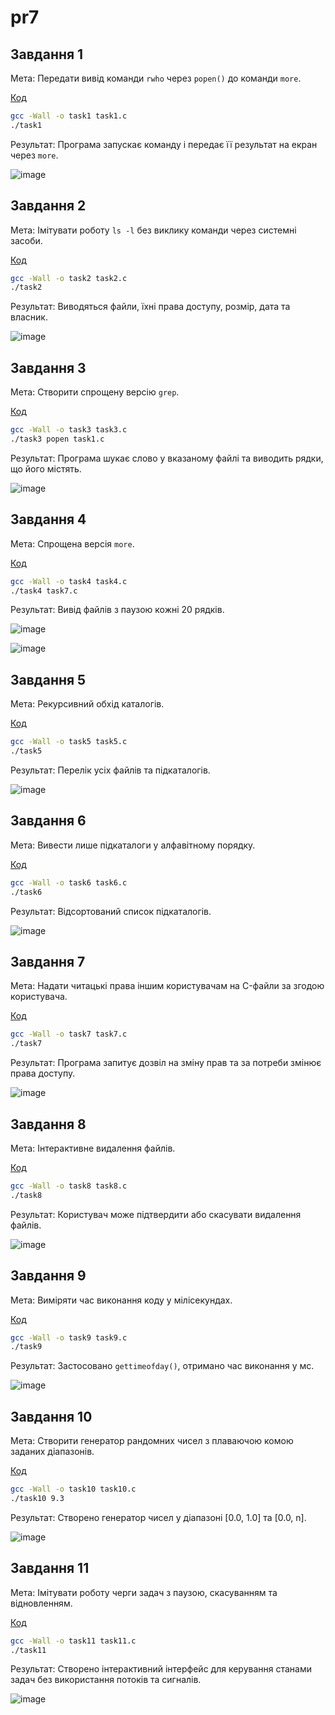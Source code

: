 # pr7

## Завдання 1
Мета: Передати вивід команди `rwho` через `popen()` до команди `more`.

[Код](https://github.com/VladHume/pr7/blob/main/task1.c)
```sh
gcc -Wall -o task1 task1.c
./task1
```
Результат: Програма запускає команду і передає її результат на екран через `more`.

![image](https://github.com/user-attachments/assets/54d1b221-f9f9-467f-b0d5-d1b7834b79d7)


## Завдання 2
Мета: Імітувати роботу `ls -l` без виклику команди через системні засоби.

[Код](https://github.com/VladHume/pr7/blob/main/task2.c)
```sh
gcc -Wall -o task2 task2.c
./task2
```

Результат: Виводяться файли, їхні права доступу, розмір, дата та власник.

![image](https://github.com/user-attachments/assets/f0939ab4-a6af-4265-ae73-78c596d7fe54)

## Завдання 3
Мета: Створити спрощену версію `grep`.

[Код](https://github.com/VladHume/pr7/blob/main/task3.c)
```sh
gcc -Wall -o task3 task3.c
./task3 popen task1.c
```

Результат: Програма шукає слово у вказаному файлі та виводить рядки, що його містять.

![image](https://github.com/user-attachments/assets/654bdd1b-83ae-49bc-8ab0-1372a3d6c979)

## Завдання 4
Мета: Спрощена версія `more`.

[Код](https://github.com/VladHume/pr7/blob/main/task4.c)
```sh
gcc -Wall -o task4 task4.c
./task4 task7.c
```

Результат: Вивід файлів з паузою кожні 20 рядків.

![image](https://github.com/user-attachments/assets/10053919-d78c-4a02-b7d7-cb7f0e2e4309)

![image](https://github.com/user-attachments/assets/faa16ba9-1bf7-4e63-9a7a-96c5c2e59c64)

## Завдання 5
Мета: Рекурсивний обхід каталогів.

[Код](https://github.com/VladHume/pr7/blob/main/task5.c)
```sh
gcc -Wall -o task5 task5.c
./task5
```

Результат: Перелік усіх файлів та підкаталогів.

![image](https://github.com/user-attachments/assets/fd810f5d-964f-46d3-b60d-0c5d98841ed4)

## Завдання 6
Мета: Вивести лише підкаталоги у алфавітному порядку.

[Код](https://github.com/VladHume/pr7/blob/main/task6.c)
```sh
gcc -Wall -o task6 task6.c
./task6
```

Результат: Відсортований список підкаталогів.

![image](https://github.com/user-attachments/assets/8852ccc0-eafb-4bcb-8490-ab017264a8b1)

## Завдання 7
Мета: Надати читацькі права іншим користувачам на C-файли за згодою користувача.

[Код](https://github.com/VladHume/pr7/blob/main/task7.c)
```sh
gcc -Wall -o task7 task7.c
./task7
```

Результат: Програма запитує дозвіл на зміну прав та за потреби змінює права доступу.

![image](https://github.com/user-attachments/assets/1fd8cc29-1c73-4470-b19b-9654cb84ba93)

## Завдання 8
Мета: Інтерактивне видалення файлів.

[Код](https://github.com/VladHume/pr7/blob/main/task8.c)
```sh
gcc -Wall -o task8 task8.c
./task8
```

Результат: Користувач може підтвердити або скасувати видалення файлів.

![image](https://github.com/user-attachments/assets/47e8a862-8cfb-43ee-b0ac-9a2b9d5f5eca)

## Завдання 9
Мета: Виміряти час виконання коду у мілісекундах.

[Код](https://github.com/VladHume/pr7/blob/main/task9.c)
```sh
gcc -Wall -o task9 task9.c
./task9
```

Результат: Застосовано `gettimeofday()`, отримано час виконання у мс.

![image](https://github.com/user-attachments/assets/6d168360-5beb-4e05-8371-178a0fbec337)

## Завдання 10
Мета: Створити генератор рандомних чисел з плаваючою комою заданих діапазонів.

[Код](https://github.com/VladHume/pr7/blob/main/task10.c)
```sh
gcc -Wall -o task10 task10.c
./task10 9.3
```

Результат: Створено генератор чисел у діапазоні [0.0, 1.0] та [0.0, n].

![image](https://github.com/user-attachments/assets/e29fade1-7879-4302-8e02-cf88e7a28f0c)

## Завдання 11
Мета: Імітувати роботу черги задач з паузою, скасуванням та відновленням.

[Код](https://github.com/VladHume/pr7/blob/main/task11.c)
```sh
gcc -Wall -o task11 task11.c
./task11
```

Результат: Створено інтерактивний інтерфейс для керування станами задач без використання потоків та сигналів.

![image](https://github.com/user-attachments/assets/67b7df11-b5af-4193-a726-2b57acdd149a)
